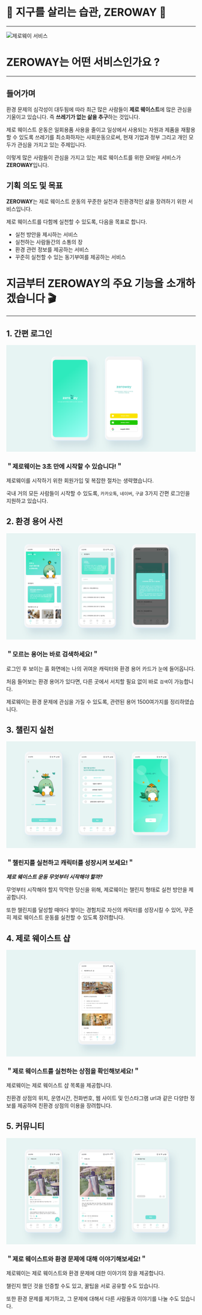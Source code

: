 # 🌳 지구를 살리는 습관, ZEROWAY 🌳

---

![제로웨이 서비스](https://github.com/Zeroway-GreenFriends/Zeroway-Android/blob/main/image/1.png)


# ZEROWAY는 어떤 서비스인가요 ?

---

## 들어가며

환경 문제의 심각성이 대두됨에 따라 최근 많은 사람들이 **제로 웨이스트**에 많은 관심을 기울이고 있습니다. 즉 **쓰레기가 없는 삶을 추구**하는 것입니다.

제로 웨이스트 운동은 일회용품 사용을 줄이고 일상에서 사용되는 자원과 제품을 재활용할 수 있도록 쓰레기를 최소화하자는 사회운동으로써, 현재 기업과 정부 그리고 개인 모두가 관심을 가지고 있는 주제입니다.

이렇게 많은 사람들이 관심을 가지고 있는 제로 웨이스트를 위한 모바일 서비스가 **ZEROWAY**입니다.

## 기획 의도 및 목표

**ZEROWAY**는 제로 웨이스트 운동의 꾸준한 실천과 친환경적인 삶을 장려하기 위한 서비스입니다.

제로 웨이스트를 다함께 실천할 수 있도록, 다음을 목표로 합니다.

- 실천 방안을 제시하는 서비스
- 실천하는 사람들간의 소통의 장
- 환경 관련 정보를 제공하는 서비스
- 꾸준히 실천할 수 있는 동기부여를 제공하는 서비스

# 지금부터 ZEROWAY의 주요 기능을 소개하겠습니다 🎬

---

## 1. 간편 로그인

![2.png](https://github.com/Zeroway-GreenFriends/Zeroway-Android/blob/main/image/2.png)

### ＂제로웨이는 3초 만에 시작할 수 있습니다!＂

제로웨이를 시작하기 위한 회원가입 및 복잡한 절차는 생략했습니다.

국내 거의 모든 사람들이 시작할 수 있도록, `카카오톡`, `네이버`, `구글` 3가지 간편 로그인을 지원하고 있습니다.

## 2. 환경 용어 사전

![3.png](https://github.com/Zeroway-GreenFriends/Zeroway-Android/blob/main/image/3.png)

### ＂모르는 용어는 바로 검색하세요!＂

로그인 후 보이는 홈 화면에는 나의 귀여운 캐릭터와 환경 용어 카드가 눈에 들어옵니다.

처음 들어보는 환경 용어가 있다면, 다른 곳에서 서치할 필요 없이 바로 `검색`이 가능합니다.

제로웨이는 환경 문제에 관심을 가질 수 있도록, 관련된 용어 1500여가지를 정리하였습니다.

## 3. 챌린지 실천

![4.png](https://github.com/Zeroway-GreenFriends/Zeroway-Android/blob/main/image/4.png)

### ＂챌린지를 실천하고 캐릭터를 성장시켜 보세요!＂

***제로 웨이스트 운동 무엇부터 시작해야 할까?***

무엇부터 시작해야 할지 막막한 당신을 위해, 제로웨이는 챌린지 형태로 실천 방안을 제공합니다.

또한 챌린지를 달성할 때마다 쌓이는 경험치로 자신의 캐릭터를 성장시킬 수 있어, 꾸준히 제로 웨이스트 운동를 실천할 수 있도록 장려합니다.

## 4. 제로 웨이스트 샵 

![006.png](https://github.com/Zeroway-GreenFriends/Zeroway-Android/blob/main/image/006.png)

### ＂제로 웨이스트를 실천하는 상점을 확인해보세요!＂

제로웨이는 제로 웨이스트 샵 목록을 제공합니다.

친환경 상점의 위치, 운영시간, 전화번호, 웹 사이트 및 인스타그램 url과 같은 다양한 정보를 제공하여 친환경 상점의 이용을 장려합니다.


## 5. 커뮤니티

![5.png](https://github.com/Zeroway-GreenFriends/Zeroway-Android/blob/main/image/5.png)

### ＂제로 웨이스트와 환경 문제에 대해 이야기해보세요!＂

제로웨이는 제로 웨이스트와 환경 문제에 대한 이야기의 장을 제공합니다.

챌린지 했던 것을 인증할 수도 있고, 꿀팁을 서로 공유할 수도 있습니다.

또한 환경 문제를 제기하고, 그 문제에 대해서 다른 사람들과 이야기를 나눌 수도 있습니다.
